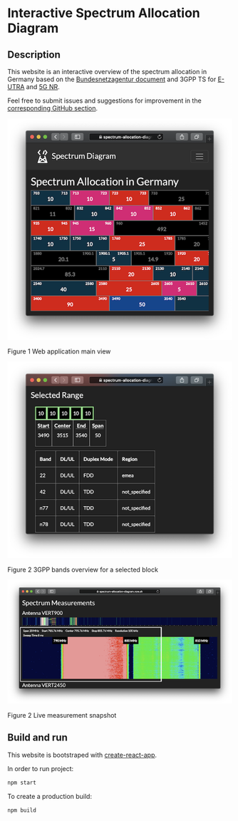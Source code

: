 # Interactive Spectrum Allocation Diagram

## Description

This website is an interactive overview of the spectrum allocation in Germany based on the [Bundesnetzagentur document](https://www.bundesnetzagentur.de/SharedDocs/Downloads/EN/Areas/Telecommunications/Companies/TelecomRegulation/FrequencyManagement/ElectronicCommunicationsServices/FrequencyAward2018/20200128_SpectrumDiagram_pdf.pdf?__blob=publicationFile&v=1) and 3GPP TS for [E-UTRA](https://www.3gpp.org/dynareport/36101.htm) and [5G NR](https://www.3gpp.org/DynaReport/38101-1.htm).

Feel free to submit issues and suggestions for improvement in the [corresponding GitHub section](https://github.com/igorskh/react-spectrum-allocation-diagram/issues).

![main view](screenshots/main.png)

Figure 1 Web application main view

![3gpp bands overview](screenshots/bands.png)

Figure 2 3GPP bands overview for a selected block

![measurement result](screenshots/measurement.png)

Figure 2 Live measurement snapshot

## Build and run

This website is bootstraped with [create-react-app](https://reactjs.org/docs/create-a-new-react-app.html).

In order to run project:
```bash
npm start
```

To create a production build:
```bash
npm build
```
